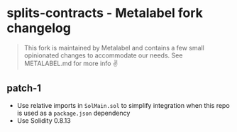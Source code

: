 # splits-contracts - Metalabel fork changelog

> This fork is maintained by Metalabel and contains a few small opinionated changes to accommodate our needs. See METALABEL.md for more info ✌️

## patch-1

* Use relative imports in `SolMain.sol` to simplify integration when this repo is used as a `package.json` dependency
* Use Solidity 0.8.13
